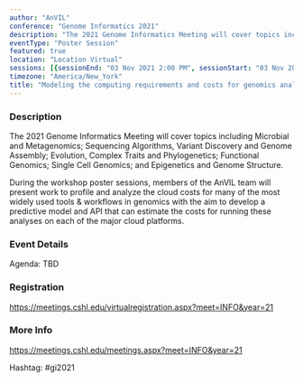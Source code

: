 ```yaml
---
author: "AnVIL"
conference: "Genome Informatics 2021"
description: "The 2021 Genome Informatics Meeting will cover topics including Microbial and Metagenomics; Sequencing Algorithms, Variant Discovery and Genome Assembly; Evolution, Complex Traits and Phylogenetics; Functional Genomics; Single Cell Genomics; and Epigenetics and Genome Structure."
eventType: "Poster Session"
featured: true
location: "Location Virtual"
sessions: [{sessionEnd: "03 Nov 2021 2:00 PM", sessionStart: "03 Nov 2021 1:00 PM"}, {sessionEnd: "04 Nov 2021 2:00 PM", sessionStart: "04 Nov 2021 1:00 PM"}, {sessionEnd: "05 Nov 2021 2:00 PM", sessionStart: "05 Nov 2021 1:00 PM"}]
timezone: "America/New_York"
title: "Modeling the computing requirements and costs for genomics analysis in the cloud"
---
```


<event-hero></event-hero>

### Description

The 2021 Genome Informatics Meeting will cover topics including Microbial and Metagenomics; Sequencing Algorithms, Variant Discovery and Genome Assembly; Evolution, Complex Traits and Phylogenetics; Functional Genomics; Single Cell Genomics; and Epigenetics and Genome Structure.

During the workshop poster sessions, members of the AnVIL team will present work to profile and analyze the cloud costs for many of the most widely used tools & workflows in genomics with the aim to develop a predictive model and API that can estimate the costs for running these analyses on each of the major cloud platforms.

### Event Details

Agenda: TBD

### Registration

<https://meetings.cshl.edu/virtualregistration.aspx?meet=INFO&year=21>

### More Info

<https://meetings.cshl.edu/meetings.aspx?meet=INFO&year=21>

Hashtag: #gi2021
